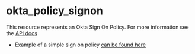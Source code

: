# okta_policy_signon

This resource represents an Okta Sign On Policy. For more information see the [API docs](https://developer.okta.com/docs/api/resources/policy)

- Example of a simple sign on policy [can be found here](./basic.tf)
